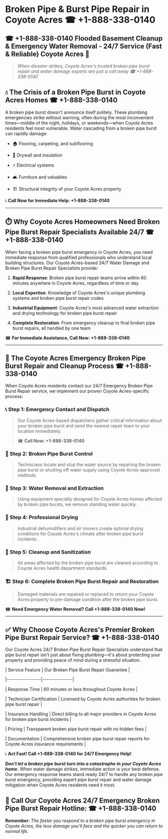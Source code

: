 # Broken Pipe & Burst Pipe Repair in Coyote Acres ☎ +1-888-338-0140  
## ☎ +1-888-338-0140 Flooded Basement Cleanup & Emergency Water Removal - 24/7 Service (Fast & Reliable) Coyote Acres 🚨  

> *When disaster strikes, Coyote Acres's trusted broken pipe burst repair and water damage experts are just a call away ☎ +1-888-338-0140*  

## 💧 The Crisis of a Broken Pipe Burst in Coyote Acres Homes ☎ +1-888-338-0140  

A broken pipe burst doesn't announce itself politely. These plumbing emergencies strike without warning, often during the most inconvenient times—middle of the night, holidays, or weekends—when Coyote Acres residents feel most vulnerable. Water cascading from a broken pipe burst can rapidly damage:  

* 🏠 Flooring, carpeting, and subflooring  
* 🧱 Drywall and insulation  
* ⚡ Electrical systems  
* 🛋️ Furniture and valuables  
* 🏗️ Structural integrity of your Coyote Acres property  

📞 **Call Now for Immediate Help: +1-888-338-0140**  

---  

## ⏱️ Why Coyote Acres Homeowners Need Broken Pipe Burst Repair Specialists Available 24/7 ☎ +1-888-338-0140  

When facing a broken pipe burst emergency in Coyote Acres, you need immediate response from qualified professionals who understand local building structures. Our Coyote Acres-based 24/7 Water Damage and Broken Pipe Burst Repair Specialists provide:  

1. **Rapid Response**: Broken pipe burst repair teams arrive within 60 minutes anywhere in Coyote Acres, regardless of time or day  
2. **Local Expertise**: Knowledge of Coyote Acres's unique plumbing systems and broken pipe burst repair codes  
3. **Industrial Equipment**: Coyote Acres's most advanced water extraction and drying technology for broken pipe burst repair  
4. **Complete Restoration**: From emergency cleanup to final broken pipe burst repairs, all handled by one team  

☎ **For Immediate Assistance, Call Now: +1-888-338-0140**  

---  

## 🔧 The Coyote Acres Emergency Broken Pipe Burst Repair and Cleanup Process ☎ +1-888-338-0140  

When Coyote Acres residents contact our 24/7 Emergency Broken Pipe Burst Repair service, we implement our proven Coyote Acres-specific process:  

### 📞 Step 1: Emergency Contact and Dispatch  
> Our Coyote Acres-based dispatchers gather critical information about your broken pipe burst and send the nearest repair team to your location immediately.  
> ☎ **Call Now: +1-888-338-0140**  

### 🚿 Step 2: Broken Pipe Burst Control  
> Technicians locate and stop the water source by repairing the broken pipe burst or shutting off water supply using Coyote Acres-approved methods.  

### 🌊 Step 3: Water Removal and Extraction  
> Using equipment specially designed for Coyote Acres homes affected by broken pipe bursts, we remove standing water quickly.  

### 💨 Step 4: Professional Drying  
> Industrial dehumidifiers and air movers create optimal drying conditions for Coyote Acres's climate after broken pipe burst incidents.  

### 🧼 Step 5: Cleanup and Sanitization  
> All areas affected by the broken pipe burst are cleaned according to Coyote Acres health department standards.  

### 🏗️ Step 6: Complete Broken Pipe Burst Repair and Restoration  
> Damaged materials are repaired or replaced to return your Coyote Acres property to pre-damage condition after the broken pipe burst.  

☎ **Need Emergency Water Removal? Call +1-888-338-0140 Now!**  

---  

## ✅ Why Choose Coyote Acres's Premier Broken Pipe Burst Repair Service? ☎ +1-888-338-0140  

Our Coyote Acres 24/7 Broken Pipe Burst Repair Specialists understand that pipe burst repair isn't just about fixing plumbing—it's about protecting your property and providing peace of mind during a stressful situation.  

| Service Feature | Our Broken Pipe Burst Repair Guarantee |  
|-----------------|---------------|  
| Response Time | 60 minutes or less throughout Coyote Acres |  
| Technician Certification | Licensed by Coyote Acres authorities for broken pipe burst repair |  
| Insurance Handling | Direct billing to all major providers in Coyote Acres for broken pipe burst incidents |  
| Pricing | Transparent broken pipe burst repair with no hidden fees |  
| Documentation | Comprehensive broken pipe burst repair reports for Coyote Acres insurance requirements |  

📞 **Act Fast! Call +1-888-338-0140 for 24/7 Emergency Help!**  

***Don't let a broken pipe burst turn into a catastrophe in your Coyote Acres home.*** When water damage strikes, immediate action is your best defense. Our emergency response teams stand ready 24/7 to handle any broken pipe burst emergency, providing expert pipe burst repair and water damage mitigation when Coyote Acres residents need it most.  

## 📱 Call Our Coyote Acres 24/7 Emergency Broken Pipe Burst Repair Hotline: ☎ +1-888-338-0140  

**Remember**: *The faster you respond to a broken pipe burst emergency in Coyote Acres, the less damage you'll face and the quicker you can return to normal life.*